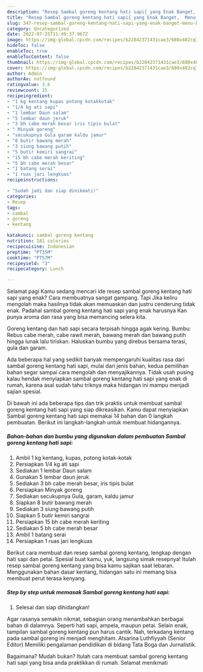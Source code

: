 ```yaml
---
description: "Resep Sambal goreng kentang hati sapi{ yang Enak Banget,  Menu Buat lebaran"
title: "Resep Sambal goreng kentang hati sapi{ yang Enak Banget,  Menu Buat lebaran"
slug: 347-resep-sambal-goreng-kentang-hati-sapi-yang-enak-banget-menu-buat-lebaran
category: Uncategorized
date: 2022-07-25T11:49:37.967Z
image: https://img-global.cpcdn.com/recipes/b22842371431cae3/680x482cq70/sambal-goreng-kentang-hati-sapi-foto-resep-utama.jpg
hideToc: false
enableToc: true
enableTocContent: false
thumbnail: https://img-global.cpcdn.com/recipes/b22842371431cae3/680x482cq70/sambal-goreng-kentang-hati-sapi-foto-resep-utama.jpg
cover: https://img-global.cpcdn.com/recipes/b22842371431cae3/680x482cq70/sambal-goreng-kentang-hati-sapi-foto-resep-utama.jpg
author: Admin
authorAv: notfound
ratingvalue: 3.6
reviewcount: 25
recipeingredient:
- "1 kg kentang kupas potong kotakkotak"
- "1/4 kg ati sapi"
- "1 lembar Daun salam"
- "5 lembar daun jeruk"
- "3 bh cabe merah besar iris tipis bulat"
- " Minyak goreng"
- "secukupnya Gula garam kaldu jamur"
- "8 butir bawang merah"
- "3 siung bawang putih"
- "5 butir kemiri sangrai"
- "15 bh cabe merah keriting"
- "5 bh cabe merah besar"
- "1 batang serai"
- "1 ruas jari lengkuas"
recipeinstructions:

- "Sudah jadi dan siap dinikmati!"
categories:
- Resep
tags:
- sambal
- goreng
- kentang

katakunci: sambal goreng kentang 
nutrition: 181 calories
recipecuisine: Indonesian
preptime: "PT35M"
cooktime: "PT57M"
recipeyield: "3"
recipecategory: Lunch

---
```



Selamat pagi Kamu sedang mencari ide resep sambal goreng kentang hati sapi yang enak? Cara membuatnya sangat gampang. Tapi Jika keliru mengolah maka hasilnya tidak akan memuaskan dan justru cenderung tidak enak. Padahal sambal goreng kentang hati sapi yang enak harusnya Kan punya aroma dan rasa yang bisa memancing selera kita.


Goreng kentang dan hati sapi secara terpisah hingga agak kering. Bumbu: Rebus cabe merah, cabe rawit merah, bawang merah dan bawang putih hingga lunak lalu tiriskan. Haluskan bumbu yang direbus bersama terasi, gula dan garam.

Ada beberapa hal yang sedikit banyak mempengaruhi kualitas rasa dari sambal goreng kentang hati sapi, mulai dari jenis bahan, kedua pemilihan bahan segar sampai cara mengolah dan menyajikannya. Tidak usah pusing kalau hendak menyiapkan sambal goreng kentang hati sapi yang enak di rumah, karena asal sudah tahu triknya maka hidangan ini mampu menjadi sajian spesial.


Di bawah ini ada beberapa tips dan trik praktis untuk membuat sambal goreng kentang hati sapi yang siap dikreasikan. Kamu dapat menyiapkan Sambal goreng kentang hati sapi memakai 14 bahan dan 0 langkah pembuatan. Berikut ini langkah-langkah untuk membuat hidangannya.

<!--inarticleads1-->

##### Bahan-bahan dan bumbu yang digunakan dalam pembuatan Sambal goreng kentang hati sapi:

1. Ambil 1 kg kentang, kupas, potong kotak-kotak
1. Persiapkan 1/4 kg ati sapi
1. Sediakan 1 lembar Daun salam
1. Gunakan 5 lembar daun jeruk
1. Sediakan 3 bh cabe merah besar, iris tipis bulat
1. Persiapkan  Minyak goreng
1. Sediakan secukupnya Gula, garam, kaldu jamur
1. Siapkan 8 butir bawang merah
1. Sediakan 3 siung bawang putih
1. Siapkan 5 butir kemiri sangrai
1. Persiapkan 15 bh cabe merah keriting
1. Sediakan 5 bh cabe merah besar
1. Ambil 1 batang serai
1. Persiapkan 1 ruas jari lengkuas


Berikut cara membuat dan resep sambal goreng kentang, lengkap dengan hati sapi dan petai. Spesial buat kamu, yuk, langsung simak resepnya! Itulah resep sambal goreng kentang yang bisa kamu sajikan saat lebaran. Menggunakan bahan dasar kentang, hidangan satu ini memang bisa membuat perut terasa kenyang. 

<!--inarticleads2-->

##### Step by step untuk memasak Sambal goreng kentang hati sapi:


1. Selesai dan siap dihidangkan!

Agar rasanya semakin nikmat, sebagian orang menambahkan berbagai bahan di dalamnya. Seperti hati sapi, ampela, maupun petai. Selain enak, tampilan sambal goreng kentang pun harus cantik. Nah, terkadang kentang pada sambal goreng ini menjadi menghitam. Atsarina Luthfiyyah (Senior Editor) Memiliki pengalaman pendidikan di bidang Tata Boga dan Jurnalistik. 

Bagaimana? Mudah bukan? Itulah cara membuat sambal goreng kentang hati sapi yang bisa anda praktikkan di rumah. Selamat menikmati
